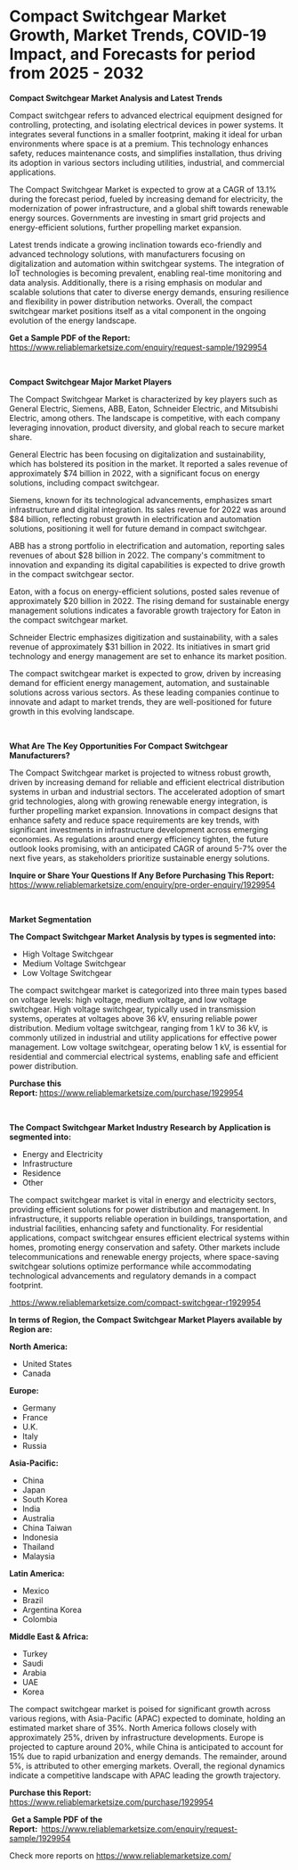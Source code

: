 <p><h1>Compact Switchgear Market Growth, Market Trends, COVID-19 Impact, and Forecasts for period from 2025 - 2032</h1></p><p><strong>Compact Switchgear Market Analysis and Latest Trends</strong></p>
<p><p>Compact switchgear refers to advanced electrical equipment designed for controlling, protecting, and isolating electrical devices in power systems. It integrates several functions in a smaller footprint, making it ideal for urban environments where space is at a premium. This technology enhances safety, reduces maintenance costs, and simplifies installation, thus driving its adoption in various sectors including utilities, industrial, and commercial applications.</p><p>The Compact Switchgear Market is expected to grow at a CAGR of 13.1% during the forecast period, fueled by increasing demand for electricity, the modernization of power infrastructure, and a global shift towards renewable energy sources. Governments are investing in smart grid projects and energy-efficient solutions, further propelling market expansion. </p><p>Latest trends indicate a growing inclination towards eco-friendly and advanced technology solutions, with manufacturers focusing on digitalization and automation within switchgear systems. The integration of IoT technologies is becoming prevalent, enabling real-time monitoring and data analysis. Additionally, there is a rising emphasis on modular and scalable solutions that cater to diverse energy demands, ensuring resilience and flexibility in power distribution networks. Overall, the compact switchgear market positions itself as a vital component in the ongoing evolution of the energy landscape.</p></p>
<p><strong>Get a Sample PDF of the Report:&nbsp;</strong> <a href="https://www.reliablemarketsize.com/enquiry/request-sample/1929954?utm_campaign=2297&utm_medium=2&utm_source=Github&utm_content=ia&utm_term=16022025&utm_id=compact-switchgear">https://www.reliablemarketsize.com/enquiry/request-sample/1929954</a></p>
<p>&nbsp;</p>
<p><strong>Compact Switchgear Major Market Players</strong></p>
<p><p>The Compact Switchgear Market is characterized by key players such as General Electric, Siemens, ABB, Eaton, Schneider Electric, and Mitsubishi Electric, among others. The landscape is competitive, with each company leveraging innovation, product diversity, and global reach to secure market share.</p><p>General Electric has been focusing on digitalization and sustainability, which has bolstered its position in the market. It reported a sales revenue of approximately $74 billion in 2022, with a significant focus on energy solutions, including compact switchgear.</p><p>Siemens, known for its technological advancements, emphasizes smart infrastructure and digital integration. Its sales revenue for 2022 was around $84 billion, reflecting robust growth in electrification and automation solutions, positioning it well for future demand in compact switchgear.</p><p>ABB has a strong portfolio in electrification and automation, reporting sales revenues of about $28 billion in 2022. The company's commitment to innovation and expanding its digital capabilities is expected to drive growth in the compact switchgear sector.</p><p>Eaton, with a focus on energy-efficient solutions, posted sales revenue of approximately $20 billion in 2022. The rising demand for sustainable energy management solutions indicates a favorable growth trajectory for Eaton in the compact switchgear market.</p><p>Schneider Electric emphasizes digitization and sustainability, with a sales revenue of approximately $31 billion in 2022. Its initiatives in smart grid technology and energy management are set to enhance its market position.</p><p>The compact switchgear market is expected to grow, driven by increasing demand for efficient energy management, automation, and sustainable solutions across various sectors. As these leading companies continue to innovate and adapt to market trends, they are well-positioned for future growth in this evolving landscape.</p></p>
<p>&nbsp;</p>
<p><strong>What Are The Key Opportunities For Compact Switchgear Manufacturers?</strong></p>
<p><p>The Compact Switchgear market is projected to witness robust growth, driven by increasing demand for reliable and efficient electrical distribution systems in urban and industrial sectors. The accelerated adoption of smart grid technologies, along with growing renewable energy integration, is further propelling market expansion. Innovations in compact designs that enhance safety and reduce space requirements are key trends, with significant investments in infrastructure development across emerging economies. As regulations around energy efficiency tighten, the future outlook looks promising, with an anticipated CAGR of around 5-7% over the next five years, as stakeholders prioritize sustainable energy solutions.</p></p>
<p><strong>Inquire or Share Your Questions If Any Before Purchasing This Report:</strong> <a href="https://www.reliablemarketsize.com/enquiry/pre-order-enquiry/1929954?utm_campaign=2297&utm_medium=2&utm_source=Github&utm_content=ia&utm_term=16022025&utm_id=compact-switchgear">https://www.reliablemarketsize.com/enquiry/pre-order-enquiry/1929954</a></p>
<p>&nbsp;</p>
<p><strong>Market Segmentation</strong></p>
<p><strong>The Compact Switchgear Market Analysis by types is segmented into:</strong></p>
<p><ul><li>High Voltage Switchgear</li><li>Medium Voltage Switchgear</li><li>Low Voltage Switchgear</li></ul></p>
<p><p>The compact switchgear market is categorized into three main types based on voltage levels: high voltage, medium voltage, and low voltage switchgear. High voltage switchgear, typically used in transmission systems, operates at voltages above 36 kV, ensuring reliable power distribution. Medium voltage switchgear, ranging from 1 kV to 36 kV, is commonly utilized in industrial and utility applications for effective power management. Low voltage switchgear, operating below 1 kV, is essential for residential and commercial electrical systems, enabling safe and efficient power distribution.</p></p>
<p><strong>Purchase this Report:&nbsp;</strong><a href="https://www.reliablemarketsize.com/purchase/1929954?utm_campaign=2297&utm_medium=2&utm_source=Github&utm_content=ia&utm_term=16022025&utm_id=compact-switchgear">https://www.reliablemarketsize.com/purchase/1929954</a></p>
<p>&nbsp;</p>
<p><strong>The Compact Switchgear Market Industry Research by Application is segmented into:</strong></p>
<p><ul><li>Energy and Electricity</li><li>Infrastructure</li><li>Residence</li><li>Other</li></ul></p>
<p><p>The compact switchgear market is vital in energy and electricity sectors, providing efficient solutions for power distribution and management. In infrastructure, it supports reliable operation in buildings, transportation, and industrial facilities, enhancing safety and functionality. For residential applications, compact switchgear ensures efficient electrical systems within homes, promoting energy conservation and safety. Other markets include telecommunications and renewable energy projects, where space-saving switchgear solutions optimize performance while accommodating technological advancements and regulatory demands in a compact footprint.</p></p>
<p><a href="https://www.reliablemarketsize.com/compact-switchgear-r1929954?utm_campaign=2297&utm_medium=2&utm_source=Github&utm_content=ia&utm_term=16022025&utm_id=compact-switchgear">&nbsp;https://www.reliablemarketsize.com/compact-switchgear-r1929954</a></p>
<p><strong>In terms of Region, the Compact Switchgear Market Players available by Region are:</strong></p>
<p>
    <p> <strong> North America: </strong>
        <ul>
            <li>United States</li>
            <li>Canada</li>
        </ul>
        </p> 
    <p> <strong> Europe: </strong>
        <ul>
            <li>Germany</li>
            <li>France</li>
            <li>U.K.</li>
            <li>Italy</li>
            <li>Russia</li>
        </ul>
        </p> 
    <p> <strong> Asia-Pacific: </strong>
        <ul>
            <li>China</li>
            <li>Japan</li>
            <li>South Korea</li>
            <li>India</li>
            <li>Australia</li>
            <li>China Taiwan</li>
            <li>Indonesia</li>
            <li>Thailand</li>
            <li>Malaysia</li>
        </ul>
        </p> 
    <p> <strong> Latin America: </strong>
        <ul>
            <li>Mexico</li>
            <li>Brazil</li>
            <li>Argentina Korea</li>
            <li>Colombia</li>
        </ul>
        </p> 
    <p> <strong> Middle East & Africa: </strong>
        <ul>
            <li>Turkey</li>
            <li>Saudi</li>
            <li>Arabia</li>
            <li>UAE</li>
            <li>Korea</li>
        </ul>
    </p>
    </p>
<p><p>The compact switchgear market is poised for significant growth across various regions, with Asia-Pacific (APAC) expected to dominate, holding an estimated market share of 35%. North America follows closely with approximately 25%, driven by infrastructure developments. Europe is projected to capture around 20%, while China is anticipated to account for 15% due to rapid urbanization and energy demands. The remainder, around 5%, is attributed to other emerging markets. Overall, the regional dynamics indicate a competitive landscape with APAC leading the growth trajectory.</p></p>
<p><strong>Purchase this Report: </strong><a href="https://www.reliablemarketsize.com/purchase/1929954?utm_campaign=2297&utm_medium=2&utm_source=Github&utm_content=ia&utm_term=16022025&utm_id=compact-switchgear">https://www.reliablemarketsize.com/purchase/1929954</a></p>
<p>&nbsp;<strong>Get a Sample PDF of the Report:&nbsp;&nbsp;</strong><a href="https://www.reliablemarketsize.com/enquiry/request-sample/1929954?utm_campaign=2297&utm_medium=2&utm_source=Github&utm_content=ia&utm_term=16022025&utm_id=compact-switchgear">https://www.reliablemarketsize.com/enquiry/request-sample/1929954</a></p>
<p><strong></strong></p>
<p>Check more reports on <a href="https://www.reliablemarketsize.com/?utm_campaign=2297&utm_medium=2&utm_source=Github&utm_content=ia&utm_term=16022025&utm_id=compact-switchgear">https://www.reliablemarketsize.com/</a></p>
